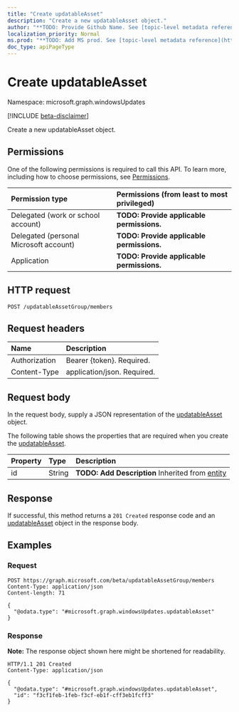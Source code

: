 ```yaml
---
title: "Create updatableAsset"
description: "Create a new updatableAsset object."
author: "**TODO: Provide Github Name. See [topic-level metadata reference](https://msgo.azurewebsites.net/add/document/guidelines/metadata.html#topic-level-metadata)**"
localization_priority: Normal
ms.prod: "**TODO: Add MS prod. See [topic-level metadata reference](https://msgo.azurewebsites.net/add/document/guidelines/metadata.html#topic-level-metadata)**"
doc_type: apiPageType
---
```


# Create updatableAsset
Namespace: microsoft.graph.windowsUpdates

[!INCLUDE [beta-disclaimer](../../includes/beta-disclaimer.md)]

Create a new updatableAsset object.

## Permissions
One of the following permissions is required to call this API. To learn more, including how to choose permissions, see [Permissions](/graph/permissions-reference).

|Permission type|Permissions (from least to most privileged)|
|:---|:---|
|Delegated (work or school account)|**TODO: Provide applicable permissions.**|
|Delegated (personal Microsoft account)|**TODO: Provide applicable permissions.**|
|Application|**TODO: Provide applicable permissions.**|

## HTTP request

<!-- {
  "blockType": "ignored"
}
-->
``` http
POST /updatableAssetGroup/members
```

## Request headers
|Name|Description|
|:---|:---|
|Authorization|Bearer {token}. Required.|
|Content-Type|application/json. Required.|

## Request body
In the request body, supply a JSON representation of the [updatableAsset](../resources/windowsupdates-updatableasset.md) object.

The following table shows the properties that are required when you create the [updatableAsset](../resources/windowsupdates-updatableasset.md).

|Property|Type|Description|
|:---|:---|:---|
|id|String|**TODO: Add Description** Inherited from [entity](../resources/windowsupdates-entity.md)|



## Response

If successful, this method returns a `201 Created` response code and an [updatableAsset](../resources/windowsupdates-updatableasset.md) object in the response body.

## Examples

### Request
<!-- {
  "blockType": "request",
  "name": "create_updatableasset_from_"
}
-->
``` http
POST https://graph.microsoft.com/beta/updatableAssetGroup/members
Content-Type: application/json
Content-length: 71

{
  "@odata.type": "#microsoft.graph.windowsUpdates.updatableAsset"
}
```


### Response
**Note:** The response object shown here might be shortened for readability.
<!-- {
  "blockType": "response",
  "truncated": true,
  "@odata.type": "microsoft.graph.windowsUpdates.updatableAsset"
}
-->
``` http
HTTP/1.1 201 Created
Content-Type: application/json

{
  "@odata.type": "#microsoft.graph.windowsUpdates.updatableAsset",
  "id": "f3cf1feb-1feb-f3cf-eb1f-cff3eb1fcff3"
}
```

